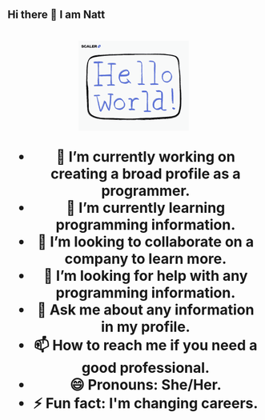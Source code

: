 ## Hi there 👋 I am Natt
<h1 align="center"><img src="Helloworld.gif" style="max-width: 100%; display: inline-block;" data-target="animated-image.originalImage">
<!--
**NattProgram/NattProgram** is a ✨ _special_ ✨ repository because its `README.md` (this file) appears on your GitHub profile.
  
<picture> <img align="right" src="https://github.com/7oSkaaa/7oSkaaa/blob/main/Images/Right_Side.gif?raw=true" width = 250px></picture>

<br><br>

<!--Intro start-->
- 🔭 I’m currently working on creating a broad profile as a programmer.
- 🌱 I’m currently learning programming information.
- 👯 I’m looking to collaborate on a company to learn more.
- 🤔 I’m looking for help with any programming information.
- 💬 Ask me about any information in my profile.
- 📫 How to reach me if you need a good professional.
- 😄 Pronouns: She/Her.
- ⚡ Fun fact: I'm changing careers.
